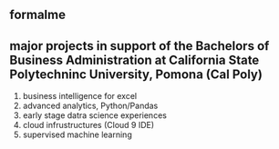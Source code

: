 ## formalme
## major projects in support of the Bachelors of Business Administration at California State Polytechninc University, Pomona (Cal Poly)
1. business intelligence for excel
2. advanced analytics, Python/Pandas
3. early stage datra science experiences
4. cloud infrustructures (Cloud 9 IDE)
5. supervised machine learning
